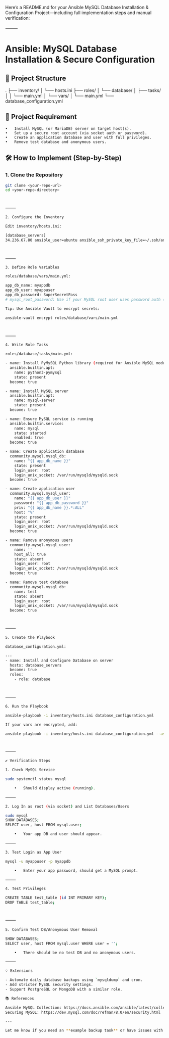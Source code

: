 Here’s a README.md for your Ansible MySQL Database Installation & Configuration Project—including full implementation steps and manual verification:

⸻

# Ansible: MySQL Database Installation & Secure Configuration

## 📁 Project Structure

.
├── inventory/
│ └── hosts.ini
├── roles/
│ └── database/
│ ├── tasks/
│ │ └── main.yml
│ └── vars/
│ └── main.yml
└── database_configuration.yml

## 🚩 Project Requirement

    •	Install MySQL (or MariaDB) server on target host(s).
    •	Set up a secure root account (via socket auth or password).
    •	Create an application database and user with full privileges.
    •	Remove test database and anonymous users.

## 🛠️ How to Implement (Step-by-Step)

### 1. Clone the Repository

```bash
git clone <your-repo-url>
cd <your-repo-directory>



⸻

2. Configure the Inventory

Edit inventory/hosts.ini:

[database_servers]
34.236.67.80 ansible_user=ubuntu ansible_ssh_private_key_file=~/.ssh/ansible_rsa



⸻

3. Define Role Variables

roles/database/vars/main.yml:

app_db_name: myappdb
app_db_user: myappuser
app_db_password: SuperSecretPass
# mysql_root_password: Use if your MySQL root user uses password auth (see notes below)

Tip: Use Ansible Vault to encrypt secrets:

ansible-vault encrypt roles/database/vars/main.yml



⸻

4. Write Role Tasks

roles/database/tasks/main.yml:

- name: Install PyMySQL Python library (required for Ansible MySQL modules)
  ansible.builtin.apt:
    name: python3-pymysql
    state: present
  become: true

- name: Install MySQL server
  ansible.builtin.apt:
    name: mysql-server
    state: present
  become: true

- name: Ensure MySQL service is running
  ansible.builtin.service:
    name: mysql
    state: started
    enabled: true
  become: true

- name: Create application database
  community.mysql.mysql_db:
    name: "{{ app_db_name }}"
    state: present
    login_user: root
    login_unix_socket: /var/run/mysqld/mysqld.sock
  become: true

- name: Create application user
  community.mysql.mysql_user:
    name: "{{ app_db_user }}"
    password: "{{ app_db_password }}"
    priv: "{{ app_db_name }}.*:ALL"
    host: "%"
    state: present
    login_user: root
    login_unix_socket: /var/run/mysqld/mysqld.sock
  become: true

- name: Remove anonymous users
  community.mysql.mysql_user:
    name: ''
    host_all: true
    state: absent
    login_user: root
    login_unix_socket: /var/run/mysqld/mysqld.sock
  become: true

- name: Remove test database
  community.mysql.mysql_db:
    name: test
    state: absent
    login_user: root
    login_unix_socket: /var/run/mysqld/mysqld.sock
  become: true



⸻

5. Create the Playbook

database_configuration.yml:

---
- name: Install and Configure Database on server
  hosts: database_servers
  become: true
  roles:
    - role: database



⸻

6. Run the Playbook

ansible-playbook -i inventory/hosts.ini database_configuration.yml

If your vars are encrypted, add:

ansible-playbook -i inventory/hosts.ini database_configuration.yml --ask-vault-pass



⸻

✔️ Verification Steps

1. Check MySQL Service

sudo systemctl status mysql

	•	Should display active (running).

⸻

2. Log In as root (via socket) and List Databases/Users

sudo mysql
SHOW DATABASES;
SELECT user, host FROM mysql.user;

	•	Your app DB and user should appear.

⸻

3. Test Login as App User

mysql -u myappuser -p myappdb

	•	Enter your app password, should get a MySQL prompt.

⸻

4. Test Privileges

CREATE TABLE test_table (id INT PRIMARY KEY);
DROP TABLE test_table;



⸻

5. Confirm Test DB/Anonymous User Removal

SHOW DATABASES;
SELECT user, host FROM mysql.user WHERE user = '';

	•	There should be no test DB and no anonymous users.

⸻

💡 Extensions

- Automate daily database backups using `mysqldump` and cron.
- Add stricter MySQL security settings.
- Support PostgreSQL or MongoDB with a similar role.

📚 References

Ansible MySQL Collection: https://docs.ansible.com/ansible/latest/collections/community/mysql/
Securing MySQL: https://dev.mysql.com/doc/refman/8.0/en/security.html

---

Let me know if you need an **example backup task** or have issues with your automation!
```
